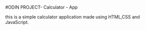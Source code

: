 #ODIN PROJECT- Calculator - App

this is a simple calculator application made using HTML,CSS and JavaScript.
